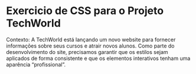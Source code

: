 # Exercicio de CSS para o Projeto TechWorld
Contexto: A TechWorld está lançando um novo website para fornecer informações sobre seus  cursos e atrair novos alunos. Como parte do desenvolvimento do site, precisamos garantir que os  estilos sejam aplicados de forma consistente e que os elementos interativos tenham uma  aparência “profissional”. 
